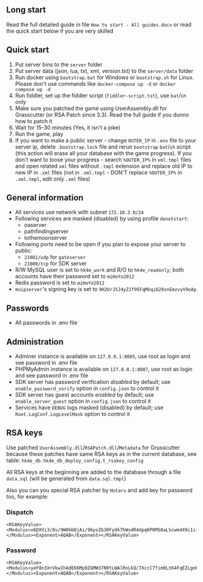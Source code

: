 ## Long start
Read the full detailed guide in file `How to start - All guides.docx` or read the quick start below if you are very skilled

## Quick start
1. Put server bins to the `server` folder
2. Put server data (json, lua, txt, xml, version.txt) to the `server/data` folder
3. Run docker using `bootstrap.bat` for Windows or `bootstrap.sh` for Linux. Please don't use commands like `docker-compose up -d` or `docker compose up -d`
4. Run fiddler, set up the fiddler script (`fiddler-script.txt`), use `bat`/`sh` only
5. Make sure you patched the game using UserAssembly.dll for Grasscutter (or RSA Patch since 3.3). Read the full guide if you dunno how to patch it
6. Wait for 15-30 minutes (Yes, it isn't a joke)
7. Run the game, play
8. If you want to make a public server - change `OUTER_IP` in `.env` file to your server ip, delete `.bootstrap.lock` file and rerun `bootstrap` `bat`/`sh` script (this action will erase all your database with the game progress). If you don't want to loose your progress - search `%OUTER_IP%` in `xml.tmpl` files and open related `xml` files without `.tmpl` extension and replace old IP to new IP in `.xml` files (not in `.xml.tmpl` - DON'T replace `%OUTER_IP%` in `.xml.tmpl`, edit only `.xml` files)

## General information
- All services use network with subnet `172.10.3.0/24`
- Following services are masked (disabled) by using profile `donotstart`:
  - oaserver
  - pathfindingserver
  - tothemoonserver
- Following ports need to be open if you plan to expose your server to public:
  - `21081/udp` for `gateserver`
  - `21000/tcp` for SDK server
- R/W MySQL user is set to `hk4e_work` and R/O to `hk4e_readonly`; both accounts have their password set to `miHoYo2012`
- Redis password is set to `miHoYo2012`
- `muipserver`'s signing key is set to `9H2UrJ5J4yZJf95FqMkqi628snEmzvyV9oAp`


## Passwords
- All passwords in .env file


## Administration
- Adminer instance is available on `127.0.0.1:8085`, use root as login and see password in .env file
- PHPMyAdmin instance is available on `127.0.0.1:8087`, use root as login and see password in .env file
- SDK server has password verification _disabled_ by default; use `enable_password_verify` option in `config.json` to control it
- SDK server has guest accounts _enabled_ by default; use `enable_server_guest` option in `config.json` to control it
- Services have `DEBUG` logs masked (disabled) by default; use `Root.LogConf.LogLevelMask` option to control it


## RSA keys
Use patched `UserAssembly.dll`/`RSAPatch.dll`/`Metadata` for Grusscutter because these patches have same RSA keys as in the current database, see table:
`hk4e_db.hk4e_db_deploy_config.t_rsakey_config`

All RSA keys at the beginning are added to the database through a file `data.sql` (will be generated from `data.sql.tmpl`)

Also you can you special RSA patcher by `Hotaru` and add key for password too, for example:

### Dispatch
```
<RSAKeyValue><Modulus>x6DXVi3/8v/9W0kbDjAi/96yoZG30Fydk7hWxdR4dpqKP0M58aLScwmd49c1i+uUGmGNmSSP0yqH2gFr6QS3yhBTnvQ3cs1UYG/j1PAHUs263pQy5gZay7RW41G+Vm2cL1AzuXpoEQ9JXDpTbOlGwl8pin+enVSYjXAwLrOQKSVRC6vrlnjDX8ozf7mPCC8h7w2XfBfsmuL+K8UvE6KDKQshQYppjDSGi8AtsFScIUmTMmXYPjWdP+gN/iD2M/vjXQAvlunSvXkHgWJ2bo/45cfFbXlxrRfStdri3SC16yFaTR6FbPh+cwci1RSZE/G1yA4hjB4UdYrb/hsYfMpK7w==</Modulus><Exponent>AQAB</Exponent></RSAKeyValue>
```
### Password
```
<RSAKeyValue><Modulus>yeF8n3X+VkwIhAdEK6Mp9ZGMW37N9tLWAlRnLkQ/7XccC7fim0LtK4FqEZLgnRvoPj0kWEhi6lWiY8v2gPdkKXhLqyTu/Cc2Ug+Let7U9t6Ez3gIdt3m5p499mbRFhx8ZuvZb6Q9I4++UXYWEfNisWADGOBl5qJD23FnMcTzjis=</Modulus><Exponent>AQAB</Exponent></RSAKeyValue>
```